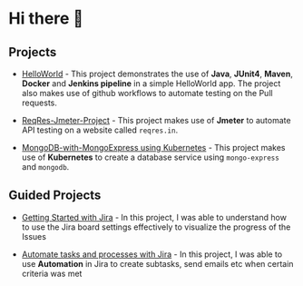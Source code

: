 # Hi there 👋

<!--
**NandanNayak/NandanNayak** is a ✨ _special_ ✨ repository because its `README.md` (this file) appears on your GitHub profile.

Here are some ideas to get you started:

- 🔭 I’m currently working on ...
- 🌱 I’m currently learning ...
- 👯 I’m looking to collaborate on ...
- 🤔 I’m looking for help with ...
- 💬 Ask me about ...
- 📫 How to reach me: ...
- 😄 Pronouns: ...
- ⚡ Fun fact: ...
-->

## Projects

- [HelloWorld](https://github.com/NandanNayak/HelloWorld) - This project demonstrates the use of **Java**, **JUnit4**, **Maven**, **Docker** and **Jenkins pipeline** in a simple HelloWorld app. The project also makes use of github workflows to automate testing on the Pull requests.

- [ReqRes-Jmeter-Project](https://github.com/NandanNayak/ReqRes-Jmeter-Project) - This project makes use of **Jmeter** to automate API testing on a website called `reqres.in`.

- [MongoDB-with-MongoExpress using Kubernetes](https://github.com/NandanNayak/MongoDB-with-MongoExpress) - This project makes use of **Kubernetes** to create a database service using `mongo-express` and `mongodb`.

## Guided Projects

- [Getting Started with Jira](https://www.coursera.org/account/accomplishments/records/C9JYAEWJ6BFX) - In this project, I was able to understand how to use the Jira board settings effectively to visualize the progress of the Issues

- [Automate tasks and processes with Jira](https://www.coursera.org/account/accomplishments/records/PPHHYF6BBAE5) - In this project, I was able to use **Automation** in Jira to create subtasks, send emails etc when certain criteria was met
